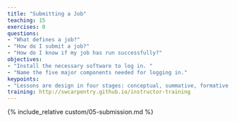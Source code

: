 ```yaml
---
title: "Submitting a Job"
teaching: 15
exercises: 0
questions:
- "What defines a job?"
- "How do I submit a job?"
- "How do I know if my job has run successfully?"
objectives:
- "Install the necessary software to log in. "
- "Name the five major components needed for logging in."
keypoints:
- "Lessons are design in four stages: conceptual, summative, formative, and connective."
training: http://swcarpentry.github.io/instructor-training
---
```




{% include_relative custom/05-submission.md %}

